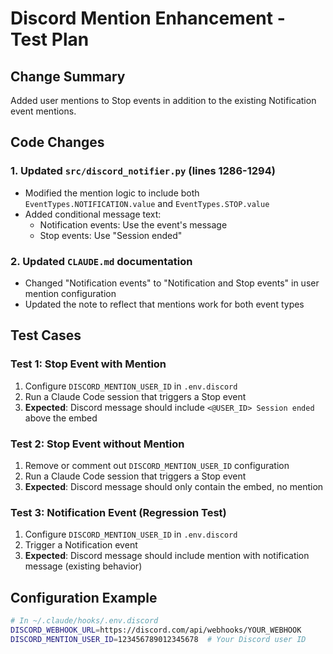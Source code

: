 # Discord Mention Enhancement - Test Plan

## Change Summary
Added user mentions to Stop events in addition to the existing Notification event mentions.

## Code Changes

### 1. Updated `src/discord_notifier.py` (lines 1286-1294)
- Modified the mention logic to include both `EventTypes.NOTIFICATION.value` and `EventTypes.STOP.value`
- Added conditional message text:
  - Notification events: Use the event's message
  - Stop events: Use "Session ended"

### 2. Updated `CLAUDE.md` documentation
- Changed "Notification events" to "Notification and Stop events" in user mention configuration
- Updated the note to reflect that mentions work for both event types

## Test Cases

### Test 1: Stop Event with Mention
1. Configure `DISCORD_MENTION_USER_ID` in `.env.discord`
2. Run a Claude Code session that triggers a Stop event
3. **Expected**: Discord message should include `<@USER_ID> Session ended` above the embed

### Test 2: Stop Event without Mention
1. Remove or comment out `DISCORD_MENTION_USER_ID` configuration
2. Run a Claude Code session that triggers a Stop event
3. **Expected**: Discord message should only contain the embed, no mention

### Test 3: Notification Event (Regression Test)
1. Configure `DISCORD_MENTION_USER_ID` in `.env.discord`
2. Trigger a Notification event
3. **Expected**: Discord message should include mention with notification message (existing behavior)

## Configuration Example
```bash
# In ~/.claude/hooks/.env.discord
DISCORD_WEBHOOK_URL=https://discord.com/api/webhooks/YOUR_WEBHOOK
DISCORD_MENTION_USER_ID=123456789012345678  # Your Discord user ID
```